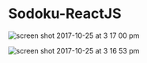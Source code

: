 # Sodoku-ReactJS

![screen shot 2017-10-25 at 3 17 00 pm](https://user-images.githubusercontent.com/8887119/32006163-4acb58c0-b9a6-11e7-9fc9-b5793091cce8.png)

![screen shot 2017-10-25 at 3 16 53 pm](https://user-images.githubusercontent.com/8887119/32006162-4a8cfb02-b9a6-11e7-946c-0a84789708aa.png)

